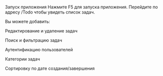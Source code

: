  Запуск приложения
Нажмите F5 для запуска приложения. Перейдите по адресу /Todo чтобы увидеть список задач.

Вы можете добавить:

Редактирование и удаление задач

Поиск и фильтрацию задач

Аутентификацию пользователей

Категории задач

Сортировку по дате создания/завершения
